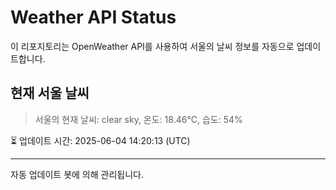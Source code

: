 
# Weather API Status

이 리포지토리는 OpenWeather API를 사용하여 서울의 날씨 정보를 자동으로 업데이트합니다.

## 현재 서울 날씨
> 서울의 현재 날씨: clear sky, 온도: 18.46°C, 습도: 54%

⏳ 업데이트 시간: 2025-06-04 14:20:13 (UTC)

---
자동 업데이트 봇에 의해 관리됩니다.
